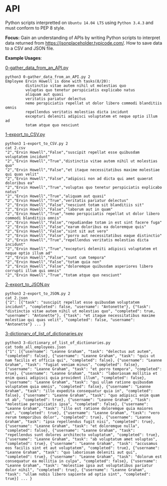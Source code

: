 # API

Python scripts interpretted on `Ubuntu 14.04 LTS` using `Python 3.4.3` and must conform to PEP 8 style.

**Focus:** Gain an understanding of APIs by writing Python scripts to interpret data returned from https://jsonplaceholder.typicode.com/. How to save data to a CSV and JSON file.

**Example Usages**:

[0-gather_data_from_an_API.py](https://github.com/AlexYu01/holberton-system_engineering-devops/blob/master/0x15-api/0-gather_data_from_an_API.py)
```
python3 0-gather_data_from_an_API.py 2
Employee Ervin Howell is done with tasks(8/20):
         distinctio vitae autem nihil ut molestias quo
         voluptas quo tenetur perspiciatis explicabo natus
         aliquam aut quasi
         veritatis pariatur delectus
         nemo perspiciatis repellat ut dolor libero commodi blanditiis omnis
         repellendus veritatis molestias dicta incidunt
         excepturi deleniti adipisci voluptatem et neque optio illum ad
         totam atque quo nesciunt
```
[1-export_to_CSV.py](https://github.com/AlexYu01/holberton-system_engineering-devops/blob/master/0x15-api/1-export_to_CSV.py)
```
python3 1-export_to_CSV.py 2
cat 2.csv
"2","Ervin Howell","False","suscipit repellat esse quibusdam voluptatem incidunt"
"2","Ervin Howell","True","distinctio vitae autem nihil ut molestias quo"
"2","Ervin Howell","False","et itaque necessitatibus maxime molestiae qui quas velit"
"2","Ervin Howell","False","adipisci non ad dicta qui amet quaerat doloribus ea"
"2","Ervin Howell","True","voluptas quo tenetur perspiciatis explicabo natus"
"2","Ervin Howell","True","aliquam aut quasi"
"2","Ervin Howell","True","veritatis pariatur delectus"
"2","Ervin Howell","False","nesciunt totam sit blanditiis sit"
"2","Ervin Howell","False","laborum aut in quam"
"2","Ervin Howell","True","nemo perspiciatis repellat ut dolor libero commodi blanditiis omnis"
"2","Ervin Howell","False","repudiandae totam in est sint facere fuga"
"2","Ervin Howell","False","earum doloribus ea doloremque quis"
"2","Ervin Howell","False","sint sit aut vero"
"2","Ervin Howell","False","porro aut necessitatibus eaque distinctio"
"2","Ervin Howell","True","repellendus veritatis molestias dicta incidunt"
"2","Ervin Howell","True","excepturi deleniti adipisci voluptatem et neque optio illum ad"
"2","Ervin Howell","False","sunt cum tempora"
"2","Ervin Howell","False","totam quia non"
"2","Ervin Howell","False","doloremque quibusdam asperiores libero corrupti illum qui omnis"
"2","Ervin Howell","True","totam atque quo nesciunt"
```
[2-export_to_JSON.py](https://github.com/AlexYu01/holberton-system_engineering-devops/blob/master/0x15-api/2-export_to_JSON.py)
```
python3 2-export_to_JSON.py 2
cat 2.json
{"2": [{"task": "suscipit repellat esse quibusdam voluptatem incidunt", "completed": false, "username": "Antonette"}, {"task": "distinctio vitae autem nihil ut molestias quo", "completed": true, "username": "Antonette"}, {"task": "et itaque necessitatibus maxime molestiae qui quas velit", "completed": false, "username": "Antonette"} ... }
```
[3-dictionary_of_list_of_dictionaries.py](https://github.com/AlexYu01/holberton-system_engineering-devops/blob/master/0x15-api/3-dictionary_of_list_of_dictionaries.py)
```
python3 3-dictionary_of_list_of_dictionaries.py
cat todo_all_employees.json
{"1": [{"username": "Leanne Graham", "task": "delectus aut autem", "completed": false}, {"username": "Leanne Graham", "task": "quis ut nam facilis et officia qui", "completed": false}, {"username": "Leanne Graham", "task": "fugiat veniam minus", "completed": false}, {"username": "Leanne Graham", "task": "et porro tempora", "completed": true}, {"username": "Leanne Graham", "task": "laboriosam mollitia et enim quasi adipisci quia provident illum", "completed": false}, {"username": "Leanne Graham", "task": "qui ullam ratione quibusdam voluptatem quia omnis", "completed": false}, {"username": "Leanne Graham", "task": "illo expedita consequatur quia in", "completed": false}, {"username": "Leanne Graham", "task": "quo adipisci enim quam ut ab", "completed": true}, {"username": "Leanne Graham", "task": "molestiae perspiciatis ipsa", "completed": false}, {"username": "Leanne Graham", "task": "illo est ratione doloremque quia maiores aut", "completed": true}, {"username": "Leanne Graham", "task": "vero rerum temporibus dolor", "completed": true}, {"username": "Leanne Graham", "task": "ipsa repellendus fugit nisi", "completed": true}, {"username": "Leanne Graham", "task": "et doloremque nulla", "completed": false}, {"username": "Leanne Graham", "task": "repellendus sunt dolores architecto voluptatum", "completed": true}, {"username": "Leanne Graham", "task": "ab voluptatum amet voluptas", "completed": true}, {"username": "Leanne Graham", "task": "accusamus eos facilis sint et aut voluptatem", "completed": true}, {"username": "Leanne Graham", "task": "quo laboriosam deleniti aut qui", "completed": true}, {"username": "Leanne Graham", "task": "dolorum est consequatur ea mollitia in culpa", "completed": false}, {"username": "Leanne Graham", "task": "molestiae ipsa aut voluptatibus pariatur dolor nihil", "completed": true}, {"username": "Leanne Graham", "task": "ullam nobis libero sapiente ad optio sint", "completed": true}] ... }
```
